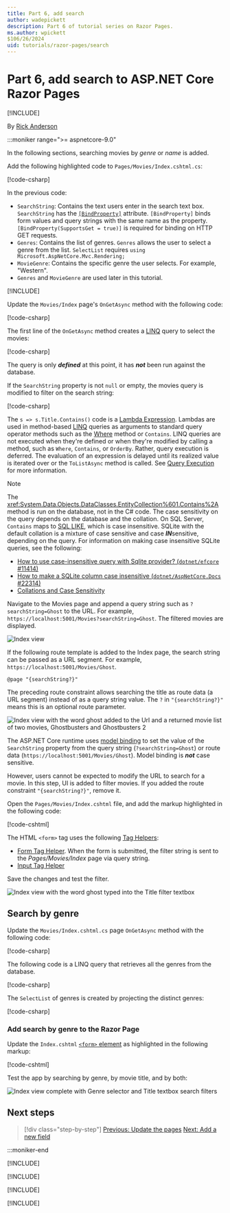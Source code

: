 ```yaml
---
title: Part 6, add search
author: wadepickett
description: Part 6 of tutorial series on Razor Pages.
ms.author: wpickett
$106/26/2024
uid: tutorials/razor-pages/search
---
```

# Part 6, add search to ASP.NET Core Razor Pages

[!INCLUDE[](~/includes/not-latest-version.md)]

By [Rick Anderson](https://twitter.com/RickAndMSFT)

:::moniker range=">= aspnetcore-9.0"

In the following sections, searching movies by *genre* or *name* is added.

Add the following highlighted code to `Pages/Movies/Index.cshtml.cs`:

[!code-csharp[](~/tutorials/razor-pages/razor-pages-start/snapshot_sample9/Pages/Movies/Index.cshtml.cs?name=snippet_search_newProps&highlight=12-18)]

In the previous code:

* `SearchString`: Contains the text users enter in the search text box. `SearchString` has the [`[BindProperty]`](xref:Microsoft.AspNetCore.Mvc.BindPropertyAttribute) attribute. `[BindProperty]` binds form values and query strings with the same name as the property. `[BindProperty(SupportsGet = true)]` is required for binding on HTTP GET requests.
* `Genres`: Contains the list of genres. `Genres` allows the user to select a genre from the list. `SelectList` requires `using Microsoft.AspNetCore.Mvc.Rendering;`
* `MovieGenre`: Contains the specific genre the user selects. For example, "Western".
* `Genres` and `MovieGenre` are used later in this tutorial.

[!INCLUDE[](~/includes/bind-get.md)]

Update the `Movies/Index` page's `OnGetAsync` method with the following code:

[!code-csharp[](~/tutorials/razor-pages/razor-pages-start/snapshot_sample9/Pages/Movies/Index.cshtml.cs?name=snippet_search_1stSearch)]

The first line of the `OnGetAsync` method creates a [LINQ](/dotnet/csharp/programming-guide/concepts/linq/) query to select the movies:

[!code-csharp[](~/tutorials/razor-pages/razor-pages-start/snapshot_sample9/Pages/Movies/Index.cshtml.cs?name=snippet_search_linq)]

The query is only ***defined*** at this point, it has ***not*** been run against the database.

If the `SearchString` property is not `null` or empty, the movies query is modified to filter on the search string:

[!code-csharp[](~/tutorials/razor-pages/razor-pages-start/snapshot_sample9/Pages/Movies/Index.cshtml.cs?name=snippet_search_SearchNull)]

The `s => s.Title.Contains()` code is a [Lambda Expression](/dotnet/csharp/programming-guide/statements-expressions-operators/lambda-expressions). Lambdas are used in method-based [LINQ](/dotnet/csharp/programming-guide/concepts/linq/) queries as arguments to standard query operator methods such as the [Where](/dotnet/csharp/programming-guide/concepts/linq/query-syntax-and-method-syntax-in-linq) method or `Contains`. LINQ queries are not executed when they're defined or when they're modified by calling a method, such as `Where`, `Contains`, or `OrderBy`. Rather, query execution is deferred. The evaluation of an expression is delayed until its realized value is iterated over or the `ToListAsync` method is called. See [Query Execution](/dotnet/csharp/linq/get-started/introduction-to-linq-queries#deferred) for more information.

> [!NOTE]
> The <xref:System.Data.Objects.DataClasses.EntityCollection%601.Contains%2A> method is run on the database, not in the C# code. The case sensitivity on the query depends on the database and the collation. On SQL Server, `Contains` maps to [SQL LIKE](/sql/t-sql/language-elements/like-transact-sql), which is case insensitive. SQLite with the default collation is a mixture of case sensitive and case ***IN***sensitive, depending on the query. For information on making case insensitive SQLite queries, see the following:
> 
> * [How to use case-insensitive query with Sqlite provider? (`dotnet/efcore` #11414)](https://github.com/dotnet/efcore/issues/11414)
> * [How to make a SQLite column case insensitive (`dotnet/AspNetCore.Docs` #22314)](https://github.com/dotnet/AspNetCore.Docs/issues/22314)
> * [Collations and Case Sensitivity](/ef/core/miscellaneous/collations-and-case-sensitivity)

Navigate to the Movies page and append a query string such as `?searchString=Ghost` to the URL. For example, `https://localhost:5001/Movies?searchString=Ghost`. The filtered movies are displayed.

![Index view](~/tutorials/razor-pages/search/_static/9/ghost9.png)

If the following route template is added to the Index page, the search string can be passed as a URL segment. For example, `https://localhost:5001/Movies/Ghost`.

```cshtml
@page "{searchString?}"
```

The preceding route constraint allows searching the title as route data (a URL segment) instead of as a query string value.  The `?` in `"{searchString?}"` means this is an optional route parameter.

![Index view with the word ghost added to the Url and a returned movie list of two movies, Ghostbusters and Ghostbusters 2](~/tutorials/razor-pages/search/_static/9/ghost_title_routedata9.png)

The ASP.NET Core runtime uses [model binding](xref:mvc/models/model-binding) to set the value of the `SearchString` property from the query string (`?searchString=Ghost`) or route data (`https://localhost:5001/Movies/Ghost`). Model binding is ***not*** case sensitive.

However, users cannot be expected to modify the URL to search for a movie. In this step, UI is added to filter movies. If you added the route constraint `"{searchString?}"`, remove it.

Open the `Pages/Movies/Index.cshtml` file, and add the markup highlighted in the following code:

[!code-cshtml[](~/tutorials/razor-pages/razor-pages-start/snapshot_sample9/Pages/Movies/Index_SearchAddedTitle.cshtml?highlight=14-19&range=1-22)]

The HTML `<form>` tag uses the following [Tag Helpers](xref:mvc/views/tag-helpers/intro):

* [Form Tag Helper](xref:mvc/views/working-with-forms#the-form-tag-helper). When the form is submitted, the filter string is sent to the *Pages/Movies/Index* page via query string.
* [Input Tag Helper](xref:mvc/views/working-with-forms#the-input-tag-helper)

Save the changes and test the filter.

![Index view with the word ghost typed into the Title filter textbox](~/tutorials/razor-pages/search/_static/filter2.png)

## Search by genre

Update the `Movies/Index.cshtml.cs` page `OnGetAsync` method with the following code:

[!code-csharp[](~/tutorials/razor-pages/razor-pages-start/snapshot_sample9/Pages/Movies/Index_SearchAddedGenre.cshtml.cs?range=30-55)]

The following code is a LINQ query that retrieves all the genres from the database.

[!code-csharp[](~/tutorials/razor-pages/razor-pages-start/snapshot_sample9/Pages/Movies/Index_SearchAddedGenre.cshtml.cs?name=snippet_search_linqQuery)]

The `SelectList` of genres is created by projecting the distinct genres:

[!code-csharp[](~/tutorials/razor-pages/razor-pages-start/snapshot_sample9/Pages/Movies/Index_SearchAddedGenre.cshtml.cs?name=snippet_search_selectList)]

### Add search by genre to the Razor Page

Update the `Index.cshtml` [`<form>` element](https://developer.mozilla.org/docs/Web/HTML/Element/form) as highlighted in the following markup:

[!code-cshtml[](~/tutorials/razor-pages/razor-pages-start/snapshot_sample9/Pages/Movies/Index_SearchAddedGenre.cshtml?highlight=16-18&range=1-22)]

Test the app by searching by genre, by movie title, and by both:

![Index view complete with Genre selector and Title textbox search filters](~/tutorials/razor-pages/search/_static/9/search_movie_genre_title9.png)

## Next steps


> [!div class="step-by-step"]
> [Previous: Update the pages](xref:tutorials/razor-pages/da1)
> [Next: Add a new field](xref:tutorials/razor-pages/new-field)

:::moniker-end

[!INCLUDE[](~/tutorials/razor-pages/search/includes/search8.md)]

[!INCLUDE[](~/tutorials/razor-pages/search/includes/search7.md)]

[!INCLUDE[](~/tutorials/razor-pages/search/includes/search6.md)]

[!INCLUDE[](~/tutorials/razor-pages/search/includes/search3-5.md)]
